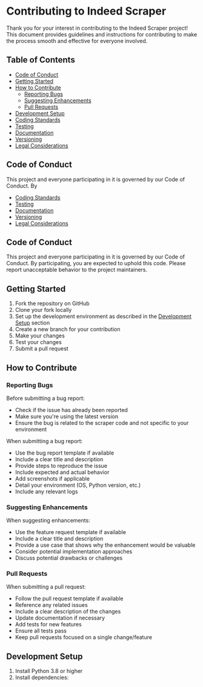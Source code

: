 # Contributing to Indeed Scraper

Thank you for your interest in contributing to the Indeed Scraper project! This document provides guidelines and instructions for contributing to make the process smooth and effective for everyone involved.

## Table of Contents

- [Code of Conduct](#code-of-conduct)
- [Getting Started](#getting-started)
- [How to Contribute](#how-to-contribute)
  - [Reporting Bugs](#reporting-bugs)
  - [Suggesting Enhancements](#suggesting-enhancements)
  - [Pull Requests](#pull-requests)
- [Development Setup](#development-setup)
- [Coding Standards](#coding-standards)
- [Testing](#testing)
- [Documentation](#documentation)
- [Versioning](#versioning)
- [Legal Considerations](#legal-considerations)

## Code of Conduct

This project and everyone participating in it is governed by our Code of Conduct. By
- [Coding Standards](#coding-standards)
- [Testing](#testing)
- [Documentation](#documentation)
- [Versioning](#versioning)
- [Legal Considerations](#legal-considerations)

## Code of Conduct

This project and everyone participating in it is governed by our Code of Conduct. By participating, you are expected to uphold this code. Please report unacceptable behavior to the project maintainers.

## Getting Started

1. Fork the repository on GitHub
2. Clone your fork locally
3. Set up the development environment as described in the [Development Setup](#development-setup) section
4. Create a new branch for your contribution
5. Make your changes
6. Test your changes
7. Submit a pull request

## How to Contribute

### Reporting Bugs

Before submitting a bug report:
- Check if the issue has already been reported
- Make sure you're using the latest version
- Ensure the bug is related to the scraper code and not specific to your environment

When submitting a bug report:
- Use the bug report template if available
- Include a clear title and description
- Provide steps to reproduce the issue
- Include expected and actual behavior
- Add screenshots if applicable
- Detail your environment (OS, Python version, etc.)
- Include any relevant logs

### Suggesting Enhancements

When suggesting enhancements:
- Use the feature request template if available
- Include a clear title and description
- Provide a use case that shows why the enhancement would be valuable
- Consider potential implementation approaches
- Discuss potential drawbacks or challenges

### Pull Requests

When submitting a pull request:
- Follow the pull request template if available
- Reference any related issues
- Include a clear description of the changes
- Update documentation if necessary
- Add tests for new features
- Ensure all tests pass
- Keep pull requests focused on a single change/feature

## Development Setup

1. Install Python 3.8 or higher
2. Install dependencies:
